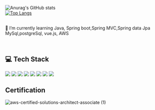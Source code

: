 ![Anurag's GitHub stats](https://github-readme-stats.vercel.app/api?username=WooHCode&theme=onedark&show_icons=true&card_width=250)<br>
[![Top Langs](https://github-readme-stats.vercel.app/api/top-langs/?username=WooHCode&layout=compact&card_width=250px)](https://github.com/anuraghazra/github-readme-stats)
<br><br>

🌱 I’m currently learning Java, Spring boot,Spring MVC,Spring data Jpa MySql,postgreSql, vue.js, AWS

<!--
**WooHCode/WooHCode** is a ✨ _special_ ✨ repository because its `README.md` (this file) appears on your GitHub profile.

Here are some ideas to get you started:

 🔭 I’m currently working on ...
 🌱 I’m currently learning ...
- 👯 I’m looking to collaborate on ...
- 🤔 I’m looking for help with ...
- 💬 Ask me about ...
- 📫 How to reach me: ...
- 😄 Pronouns: ...
- ⚡ Fun fact: ...
-->
<br>




## 💻 Tech Stack
<div align=left>
  <img src="https://img.shields.io/badge/java-007396?style=flat-square&logo=java&logoColor=white">
  <img src="https://img.shields.io/badge/spring-6DB33F?style=flat-square&logo=spring&logoColor=white">
 <img src="https://img.shields.io/badge/vue.js-221144?style=flat-square&logo=vue.js&logoColor=green">
  <img src="https://img.shields.io/badge/mysql-4479A1?style=flat-square&logo=mysql&logoColor=white">
  <img src="https://img.shields.io/badge/Postgresql-007396?style=flat-square&logo=postgresql&logoColor=white">
  <img src="https://img.shields.io/badge/git-F05032?style=flat-square&logo=git&logoColor=white">
 <img src="https://img.shields.io/badge/github-000000?style=flat-square&logo=github&logoColor=white">
 <img src="https://img.shields.io/badge/javascript-ffff00?style=flat-square&logo=javascript&logoColor=green">
</div>

## Certification

![aws-certified-solutions-architect-associate (1)](https://user-images.githubusercontent.com/112393201/228219985-3064060b-d125-4c14-bac1-d354490e271c.png)


